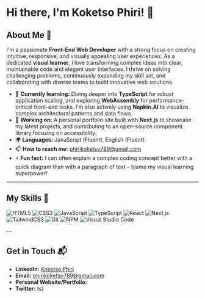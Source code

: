 # Hi there, I'm Koketso Phiri! 👋

## About Me 🚀

I'm a passionate **Front-End Web Developer** with a strong focus on creating intuitive, responsive, and visually appealing user experiences. As a dedicated **visual learner**, I love transforming complex ideas into clear, maintainable code and elegant user interfaces. I thrive on solving challenging problems, continuously expanding my skill set, and collaborating with diverse teams to build innovative web solutions.

- 🌱 **Currently learning:** Diving deeper into **TypeScript** for robust application scaling, and exploring **WebAssembly** for performance-critical front-end tasks. I'm also actively using **Napkin.AI** to visualize complex architectural patterns and data flows.
- 🔭 **Working on:** A personal portfolio site built with **Next.js** to showcase my latest projects, and contributing to an open-source component library focusing on accessibility.
- 🌍 **Languages:** JavaScript (Fluent), English (Fluent).
- 📫 **How to reach me:** [phirikoketso789@gmail.com](mailto:phirikoketso789@gmail.com)
- ⚡ **Fun fact:** I can often explain a complex coding concept better with a quick diagram than with a paragraph of text – blame my visual learning superpower!

---

## My Skills 🧠

![HTML5](https://img.shields.io/badge/-HTML5-E34F26?style=flat-square&logo=html5&logoColor=white)
![CSS3](https://img.shields.io/badge/-CSS3-1572B6?style=flat-square&logo=css3&logoColor=white)
![JavaScript](https://img.shields.io/badge/-JavaScript-F7DF1E?style=flat-square&logo=javascript&logoColor=black)
![TypeScript](https://img.shields.io/badge/-TypeScript-3178C6?style=flat-square&logo=typescript&logoColor=white)
![React](https://img.shields.io/badge/-React-61DAFB?style=flat-square&logo=react&logoColor=black)
![Next.js](https://img.shields.io/badge/-Next.js-000000?style=flat-square&logo=next.js&logoColor=white)
![TailwindCSS](https://img.shields.io/badge/-TailwindCSS-06B6D4?style=flat-square&logo=tailwindcss&logoColor=white)
![Git](https://img.shields.io/badge/-Git-F05032?style=flat-square&logo=git&logoColor=white)
![NPM](https://img.shields.io/badge/-NPM-CB3837?style=flat-square&logo=npm&logoColor=white)
![Visual Studio Code](https://img.shields.io/badge/-VS%20Code-007ACC?style=flat-square&logo=visual-studio-code&logoColor=white)

--

## Get in Touch 📬

- **LinkedIn:** [Koketso Phiri](https://www.linkedin.com/in/koketso-phiri-421777216/)
- **Email:** phirikoketso789@gmail.com
- **Personal Website/Portfolio:**
- **Twitter:** ts)
